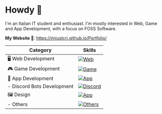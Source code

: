 # Howdy 👋

I'm an Italian IT student and enthusiast.
I'm mostly interested in Web, Game and App Development, with a focus on FOSS Software.

**My Website 🔗**: https://imjustcri.github.io/Portfolio/

| **Category**                | **Skills**                                                                                      |
|-----------------------------|-------------------------------------------------------------------------------------------------|
| 🖥️ Web Development          | [![Web](https://skillicons.dev/icons?i=js,html,css,wordpress,astro)](https://skillicons.dev)                           |
| 🎮 Game Development         | [![Game](https://skillicons.dev/icons?i=lua,godot)](https://skillicons.dev)                                            |
| 📱 App Development          | [![App](https://skillicons.dev/icons?i=kotlin,java,flutter,androidstudio)](https://skillicons.dev)                     |
| - Discord Bots Development   | [![Discord](https://skillicons.dev/icons?i=python)](https://skillicons.dev)                                            |
| 🖼️ Design                  | [![App](https://skillicons.dev/icons?i=figma,illustrator)](https://skillicons.dev)                                   |
| - Others                    | [![Others](https://skillicons.dev/icons?i=c,cpp,markdown,vscode,vscodium,idea,debian,mint,git)](https://skillicons.dev) |
